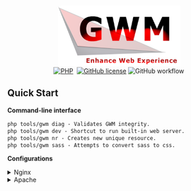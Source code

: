 <!--suppress HtmlDeprecatedAttribute -->
<p align="center">
  <img alt="GWM Logo" width="277" height="136" src="https://raw.githubusercontent.com/Geedium/GWM/master/.github/images/96d6f2e7e1f705ab5e59c84a6dc009b2.png"><br/>
    <a href="https://www.php.net/"><img alt="PHP" src="https://img.shields.io/badge/language-php-%23787cb5"/></a>&nbsp;
    <a href="https://github.com/Geedium/GWM/blob/master/LICENSE.md"><img alt="GitHub license" src="https://img.shields.io/github/license/Geedium/GWM"></a>
    <img alt="GitHub workflow" src="https://img.shields.io/github/workflow/status/Geedium/GWM/PHP%20Composer">
</p>

Quick Start
---

**Command-line interface**

```shell script
php tools/gwm diag - Validates GWM integrity.
php tools/gwm dev - Shortcut to run built-in web server.
php tools/gwm nr - Creates new unique resource.
php tools/gwm sass - Attempts to convert sass to css.
```

**Configurations**

<details>
<summary>Nginx</summary>
<pre lang="language-nginx">
location / {
    try_files $uri /index.php$is_args$args;
}
</pre>
</details>

<details>
<summary>Apache</summary>
<pre lang="ini">
RewriteCond %{HTTP_HOST} !^www.domain.tld$
RewriteRule ^(.*)$ http://www.domain.tld/$1 [R=301,L]
</pre>
</details>